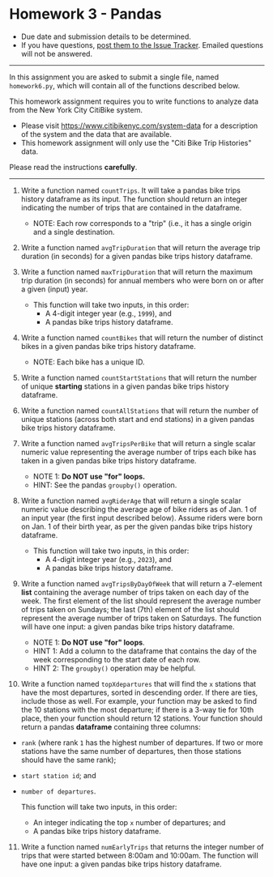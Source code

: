 # Homework 3 - Pandas
- Due date and submission details to be determined. 
- If you have questions, [post them to the Issue Tracker](https://github.com/IE-555/fall2023/issues/8).  Emailed questions will not be answered.

--- 

In this assignment you are asked to submit a single file, named `homework6.py`, which will contain all of the functions described below.

This homework assignment requires you to write functions to analyze data from the New York City CitiBike system.

- Please visit https://www.citibikenyc.com/system-data for a description of the system and the data that are available.
- This homework assignment will only use the "Citi Bike Trip Histories" data.

Please read the instructions **carefully**.

---


1.  Write a function named `countTrips`.  It will take a pandas bike trips history dataframe as its input.  The function should return an integer indicating the number of trips that are contained in the dataframe.

    - NOTE:  Each row corresponds to a "trip" (i.e., it has a single origin and a single destination.

2.  Write a function named `avgTripDuration` that will return the average trip duration (in seconds) for a given pandas bike trips history dataframe.

3.  Write a function named `maxTripDuration` that will return the maximum trip duration (in seconds) for annual members who were born on or after a given (input) year. 
    - This function will take two inputs, in this order:
        - A 4-digit integer year (e.g., `1999`), and 
        - A pandas bike trips history dataframe.


4.  Write a function named `countBikes` that will return the number of distinct bikes in a given pandas bike trips history dataframe. 

    - NOTE: Each bike has a unique ID.

5.  Write a function named `countStartStations` that will return the number of unique **starting** stations in a given pandas bike trips history dataframe. 

6.  Write a function named `countAllStations` that will return the number of unique stations (across both start and end stations) in a given pandas bike trips history dataframe. 

7.  Write a function named `avgTripsPerBike` that will return a single scalar numeric value representing the average number of trips each bike has taken in a given pandas bike trips history dataframe. 
    - NOTE 1:  **Do NOT use "for" loops.**
    - HINT: See the pandas `groupby()` operation.
    
8.  Write a function named `avgRiderAge` that will return a single scalar numeric value describing the average age of bike riders
as of Jan. 1 of an input year (the first input described below).  Assume riders were born on Jan. 1 of their birth year, as per the given pandas bike trips history dataframe.
    - This function will take two inputs, in this order:
        - A 4-digit integer year (e.g., `2023`), and 
        - A pandas bike trips history dataframe.
        
9.  Write a function named `avgTripsByDayOfWeek` that will return a 7-element **list** containing the average number of trips taken on each day of the week.  The first element of the list should represent the average number of trips taken on Sundays; the last (7th) element of the list should represent the average number of trips taken on Saturdays.  The function will have one input: 
a given pandas bike trips history dataframe. 

    - NOTE 1:  **Do NOT use "for" loops**.
    - HINT 1:  Add a column to the dataframe that contains the day of the week corresponding to the start date of each row.
    - HINT 2:  The `groupby()` operation may be helpful.
        
10.  Write a function named `topXdepartures` that will find the `x` stations that have the most departures, sorted in descending order.  If there are ties, include those as well.  For example, your function may be asked to find the 10 stations with the most departure; if there is a 3-way tie for 10th place, then your function should return 12 stations.  Your function should return a pandas **dataframe** containing three columns:
- `rank` (where rank `1` has the highest number of departures.  If two or more stations have the same number of departures, then those stations should have the same rank);
- `start station id`; and 
- `number of departures`.

    This function will take two inputs, in this order:
    - An integer indicating the top `x` number of departures; and
    - A pandas bike trips history dataframe.
    

    
11.  Write a function named `numEarlyTrips` that returns the integer number of trips that were started between 8:00am and 10:00am.  The function will have one input: a given pandas bike trips history dataframe. 

